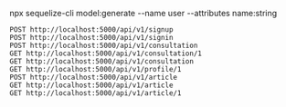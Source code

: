 npx sequelize-cli model:generate --name user --attributes name:string

```
POST http://localhost:5000/api/v1/signup
POST http://localhost:5000/api/v1/signin
POST http://localhost:5000/api/v1/consultation
GET http://localhost:5000/api/v1/consultation/1
GET http://localhost:5000/api/v1/consultation
GET http://localhost:5000/api/v1/profile/1
POST http://localhost:5000/api/v1/article
GET http://localhost:5000/api/v1/article
GET http://localhost:5000/api/v1/article/1
```